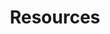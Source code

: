 ---
title: "Resources"
description: "Learn and Practice Main Resources"
courseTitle: "Resources"
weight: 3
banner: "/98e16360-a366-4b78-8e0a-031da07fdacb/images/kubernetes-icon.svg"
---